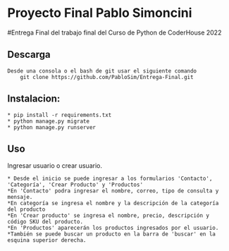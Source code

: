 # Proyecto Final Pablo Simoncini

#Entrega Final del trabajo final del Curso de Python de CoderHouse 2022

## Descarga
    Desde una consola o el bash de git usar el siguiente comando
        git clone https://github.com/PabloSim/Entrega-Final.git


## Instalacion:
    * pip install -r requirements.txt
    * python manage.py migrate
    * python manage.py runserver

## Uso
 Ingresar usuario o crear usuario.

    * Desde el inicio se puede ingresar a los formularios 'Contacto', 'Categoría', 'Crear Producto' y 'Productos'
    *En 'Contacto' podra ingresar el nombre, correo, tipo de consulta y mensaje.
    *En categoría se ingresa el nombre y la descripción de la categoría del producto
    *En 'Crear producto' se ingresa el nombre, precio, descripción y código SKU del producto.
    *En 'Productos' aparecerán los productos ingresados por el usuario.
    *También se puede buscar un producto en la barra de 'buscar' en la esquina superior derecha.
    
